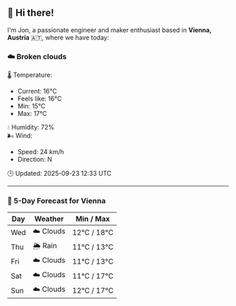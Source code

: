 ## 👋 Hi there!

I'm Jon, a passionate engineer and maker enthusiast based in **Vienna, Austria** 🇦🇹, where we have today:

### ☁️ Broken clouds 

🌡️ Temperature: 
* Current: 16°C
* Feels like: 16°C
* Min: 15°C 
* Max: 17°C  

💧 Humidity: 72%  
🌬️ Wind: 
* Speed: 24 km/h 
* Direction: N  

🕒 Updated: 2025-09-23 12:33 UTC

---

### 📅 5-Day Forecast for Vienna

| Day | Weather | Min / Max |
|-----|---------|------------|
| Wed | ☁️ Clouds | 12°C / 18°C |
| Thu | 🌦️ Rain | 11°C / 13°C |
| Fri | ☁️ Clouds | 11°C / 13°C |
| Sat | ☁️ Clouds | 11°C / 17°C |
| Sun | ☁️ Clouds | 12°C / 17°C |
